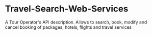 # Travel-Search-Web-Services
A Tour Operator's API description. Allows to search, book, modify and cancel booking of packages, hotels, flights and travel services

